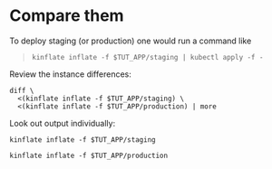 # Compare them

To deploy staging (or production) one would run a command like

> ```
> kinflate inflate -f $TUT_APP/staging | kubectl apply -f -
> ```

Review the instance differences:

<!-- @reviewDiffs @test -->
```
diff \
  <(kinflate inflate -f $TUT_APP/staging) \
  <(kinflate inflate -f $TUT_APP/production) | more
```

Look out output individually:

<!-- @runKinflateStaging @test -->
```
kinflate inflate -f $TUT_APP/staging
```

<!-- @runKinflateProduction @test -->
```
kinflate inflate -f $TUT_APP/production
```
